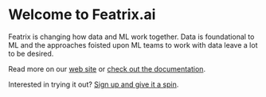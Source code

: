 # Welcome to Featrix.ai

Featrix is changing how data and ML work together. Data is foundational to ML and the approaches foisted upon ML teams to work with data leave a lot to be desired.

Read more on our [web site](https://featrix.ai/) or [check out the documentation](https://featrix-docs.readthedocs.io/en/latest/index.html).

Interested in trying it out? [Sign up and give it a spin](https://app.featrix.com/).


